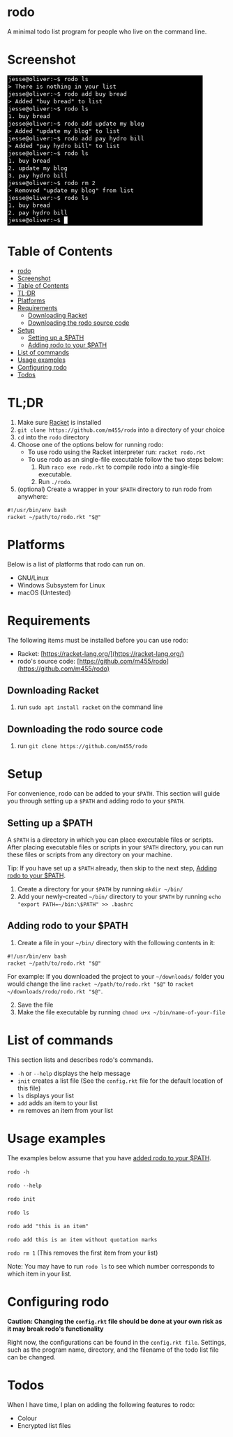 # rodo

A minimal todo list program for people who live on the command line.

# Screenshot

![](screenshot.png)

# Table of Contents

- [rodo](#rodo)
- [Screenshot](#screenshot)
- [Table of Contents](#table-of-contents)
- [TL;DR](#tldr)
- [Platforms](#platforms)
- [Requirements](#requirements)
    - [Downloading Racket](#downloading-racket)
    - [Downloading the rodo source code](#downloading-the-rodo-source-code)
- [Setup](#setup)
    - [Setting up a $PATH](#setting-up-a-path)
    - [Adding rodo to your $PATH](#adding-rodo-to-your-path)
- [List of commands](#list-of-commands)
- [Usage examples](#usage-examples)
- [Configuring rodo](#configuring-rodo)
- [Todos](#todos)

# TL;DR

1. Make sure [Racket](https://racket-lang.org/) is installed
2. `git clone https://github.com/m455/rodo` into a directory of your choice
3. `cd` into the `rodo` directory
4. Choose one of the options below for running rodo:
    * To use rodo using the Racket interpreter run: `racket rodo.rkt`
    * To use rodo as an single-file executable follow the two steps below:
        1. Run `raco exe rodo.rkt` to compile rodo into a single-file executable.
        2. Run `./rodo`.
5. (optional) Create a wrapper in your `$PATH` directory to run rodo from anywhere:

```
#!/usr/bin/env bash
racket ~/path/to/rodo.rkt "$@"
```

# Platforms

Below is a list of platforms that rodo can run on.

* GNU/Linux
* Windows Subsystem for Linux
* macOS (Untested)

# Requirements

The following items must be installed before you can use rodo:

* Racket: [https://racket-lang.org/](https://racket-lang.org/)
* rodo's source code: [https://github.com/m455/rodo](https://github.com/m455/rodo)

## Downloading Racket

1. run `sudo apt install racket` on the command line

## Downloading the rodo source code

1. run `git clone https://github.com/m455/rodo`

# Setup

For convenience, rodo can be added to your `$PATH`. This section will guide
you through setting up a `$PATH` and adding rodo to your `$PATH`.

## Setting up a $PATH

A `$PATH` is a directory in which you can place executable files or scripts.
After placing executable files or scripts in your `$PATH` directory, you can run
these files or scripts from any directory on your machine.

Tip: If you have set up a `$PATH` already, then skip to the next step, [Adding rodo to your $PATH](https://github.com/m455/rodo#adding-rodo-to-your-path).

1. Create a directory for your `$PATH` by running `mkdir ~/bin/`
2. Add your newly-created `~/bin/` directory to your `$PATH` by running `echo "export PATH=~/bin:\$PATH" >> .bashrc`

## Adding rodo to your $PATH

1. Create a file in your `~/bin/` directory with the following contents in it:

```
#!/usr/bin/env bash
racket ~/path/to/rodo.rkt "$@"
```

For example: If you downloaded the project to your `~/downloads/` folder you would change the line
`racket ~/path/to/rodo.rkt "$@"` to `racket ~/downloads/rodo/rodo.rkt "$@"`.

2. Save the file
3. Make the file executable by running `chmod u+x ~/bin/name-of-your-file`

# List of commands

This section lists and describes rodo's commands.

* `-h` or `--help` displays the help message
* `init` creates a list file (See the `config.rkt` file for the default location of this file)
* `ls` displays your list
* `add` adds an item to your list
* `rm` removes an item from your list

# Usage examples

The examples below assume that you have [added rodo to your $PATH](https://github.com/m455/rodo#adding-rodo-to-your-path).

`rodo -h`

`rodo --help`

`rodo init`

`rodo ls`

`rodo add "this is an item"`

`rodo add this is an item without quotation marks`

`rodo rm 1` (This removes the first item from your list)

Note: You may have to run `rodo ls` to see which number corresponds to which item in your list.

# Configuring rodo

**Caution: Changing the `config.rkt` file should be done at your own risk as it may break rodo's functionality**

Right now, the configurations can be found in the `config.rkt file`. Settings,
such as the program name, directory, and the filename of the todo list file can
be changed.

# Todos

When I have time, I plan on adding the following features to rodo:

- Colour
- Encrypted list files
